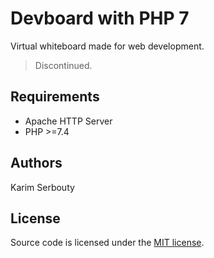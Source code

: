 # Devboard with PHP 7

Virtual whiteboard made for web development.

> Discontinued.

## Requirements

- Apache HTTP Server
- PHP >=7.4

## Authors

Karim Serbouty

## License

Source code is licensed under the [MIT license](.LICENSE.md).